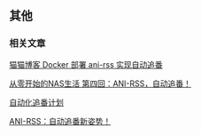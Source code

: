 <!--@include: /head.md-->

## 其他

### 相关文章

[猫猫博客 Docker 部署 ani-rss 实现自动追番](https://catcat.blog/docker-ani-rss.html)

[从零开始的NAS生活 第四回：ANI-RSS，自动追番！](https://www.wtsss.fun/archives/qhaQ3M7v)

[自动化追番计划](http://jinghuashang.cn/posts/8f622332.html)

[ANI-RSS：自动追番新姿势！](https://www.himiku.com/archives/ani-rss.html)